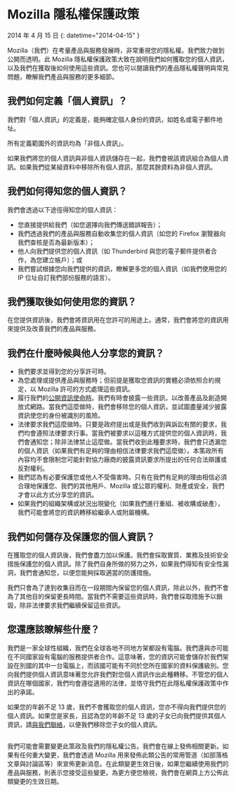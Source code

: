 ﻿# Mozilla 隱私權保護政策

2014 年 4 月 15 日
{: datetime="2014-04-15" }

Mozilla（我們）在考量產品與服務發展時，非常重視您的隱私權。我們致力做到公開而透明。此 Mozilla 隱私權保護政策大致在說明我們如何獲取您的個人資訊，以及我們在獲取後如何使用這些資訊。您也可以閱讀我們的產品隱私權聲明與常見問題，瞭解我們產品與服務的更多細節。 

## 我們如何定義「個人資訊」？

我們對「個人資訊」的定義是，能夠確定個人身份的資訊，如姓名或電子郵件地址。

所有定義範圍外的資訊均為「非個人資訊」。

如果我們將您的個人資訊與非個人資訊儲存在一起，我們會視該資訊組合為個人資訊。如果我們從某組資料中移除所有個人資訊，那麼其餘資料為非個人資訊。

## 我們如何得知您的個人資訊？

我們會透過以下途徑得知您的個人資訊：

* 您直接提供給我們（如您選擇向我們傳送錯誤報告）；
* 我們透過我們的產品與服務自動收集您的個人資訊（如您的 Firefox 瀏覽器向我們查核是否為最新版本）；
* 他人向我們提供您的個人資訊（如 Thunderbird 與您的電子郵件提供者合作，為您建立帳戶）；或
* 我們嘗試根據您向我們提供的資訊，瞭解更多您的個人資訊（如我們使用您的 IP 位址自訂我們部份服務的語言）。

## 我們獲取後如何使用您的資訊？

在您提供資訊後，我們會將資訊用在您許可的用途上。通常，我們會將您的資訊用來提供及改善我們的產品與服務。

## 我們在什麼時候與他人分享您的資訊？

* 我們要求並得到您的分享許可時。
* 為您處理或提供產品與服務時；但前提是獲取您資訊的實體必須依照合約規定，以 Mozilla 許可的方式處理這些資訊。
* 履行我們的[公開資訊使命時](https://www.mozilla.org/about/manifesto/)。我們有時會披露一些資訊，以改善產品及創造開放式網路。當我們這麼做時，我們會移除您的個人資訊，並試圖盡量減少披露資訊使您的身份被識別的風險。
* 法律要求我們這麼做時。只要是政府提出或是我們收到與訴訟有關的要求，我們均會遵照法律要求行事。當我們被要求以這種方式提供您的個人資訊時，我們會通知您；除非法律禁止這麼做。當我們收到此種要求時，我們會只透漏您的個人資訊（如果我們有足夠的理由相信法律要求我們這麼做）。本策政所有內容均不會限制您可能針對協力廠商的披露資訊要求所提出的任何合法辯護或反對權利。
* 我們認為有必要保護您或他人不受傷害時。只有在我們有足夠的理由相信必須合理地保護您、我們的其他用戶、Mozilla 或公眾的權利、財產或安全，我們才會以此方式分享您的資訊。
* 如果我們的組織架構或狀況出現變化（如果我們進行重組、被收購或破產），我們可能會將您的資訊轉移給繼承人或附屬機構。

## 我們如何儲存及保護您的個人資訊？

在獲取您的個人資訊後，我們會盡力加以保護。我們會採取實質、業務及技術安全措施保護您的個人資訊。除了我們自身所做的努力之外，如果我們得知有安全性漏洞，我們會通知您，以便您能夠採取適當的防護措施。

我們只會為了達到收集目而在一段期間內保留您的個人資訊，除此以外，我們不會為了其他目的保留更長時間。當我們不需要這些資訊時，我們會採取措施予以銷毀，除非法律要求我們繼續保留這些資訊。

## 您還應該瞭解些什麼？

我們是一家全球性組織，我們在全球各地不同地方架都設有電腦。我們還與亦可能在不同國家設有電腦的服務提供者合作。這意味著，您的資訊可能會儲存於我們架設在別國的其中一台電腦上，而該國可能有不同於您所在國家的資料保護級別。您向我們提供個人資訊意味著您允許我們對您個人資訊作出此種轉移。不管您的個人資訊在哪個國家，我們均會遵從適用的法律，並恪守我們在此隱私權保護政策中作出的承諾。

如果您的年齡不足 13 歲，我們不會獲取您的個人資訊，您亦不得向我們提供您的個人資訊。如果您是家長，且認為您的年齡不足 13 歲的子女已向我們提供其個人資訊，請[與我們聯絡](https://www.mozilla.org/privacy/#contact)，以便我們移除您子女的個人資訊。

## 

我們可能會需要變更此策政及我們的隱私權公告。我們會在線上發佈相關更新。如果有任何重大變更，我們會透過 Mozilla 用來發佈此類公告的常用管道（如部落格文章與討論區等）來宣佈更新消息。在此類變更生效日後，如果您繼續使用我們的產品與服務，則表示您接受這些變更。為更方便您檢視，我們會在網頁上方公佈此類變更的生效日期。
